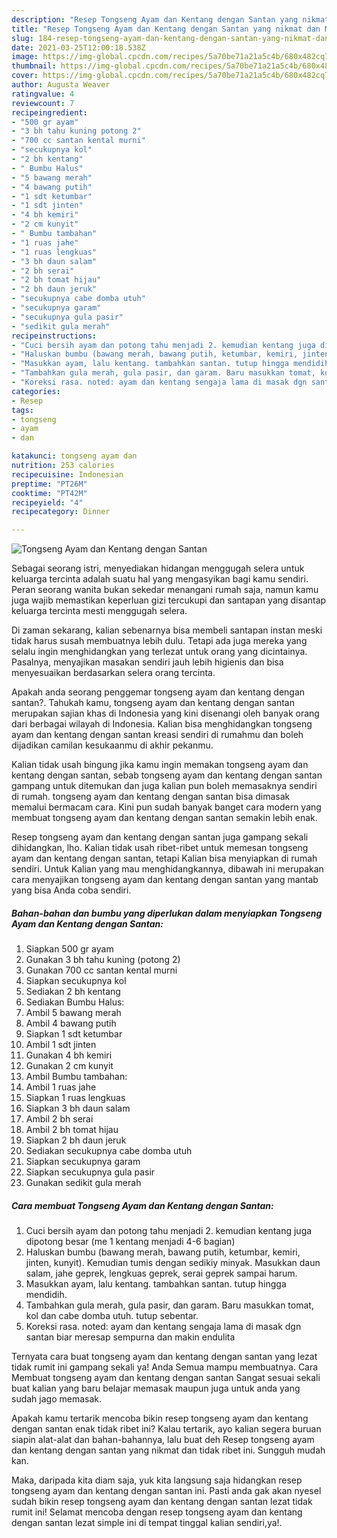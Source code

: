 ```yaml
---
description: "Resep Tongseng Ayam dan Kentang dengan Santan yang nikmat dan Mudah Dibuat"
title: "Resep Tongseng Ayam dan Kentang dengan Santan yang nikmat dan Mudah Dibuat"
slug: 184-resep-tongseng-ayam-dan-kentang-dengan-santan-yang-nikmat-dan-mudah-dibuat
date: 2021-03-25T12:00:18.538Z
image: https://img-global.cpcdn.com/recipes/5a70be71a21a5c4b/680x482cq70/tongseng-ayam-dan-kentang-dengan-santan-foto-resep-utama.jpg
thumbnail: https://img-global.cpcdn.com/recipes/5a70be71a21a5c4b/680x482cq70/tongseng-ayam-dan-kentang-dengan-santan-foto-resep-utama.jpg
cover: https://img-global.cpcdn.com/recipes/5a70be71a21a5c4b/680x482cq70/tongseng-ayam-dan-kentang-dengan-santan-foto-resep-utama.jpg
author: Augusta Weaver
ratingvalue: 4
reviewcount: 7
recipeingredient:
- "500 gr ayam"
- "3 bh tahu kuning potong 2"
- "700 cc santan kental murni"
- "secukupnya kol"
- "2 bh kentang"
- " Bumbu Halus"
- "5 bawang merah"
- "4 bawang putih"
- "1 sdt ketumbar"
- "1 sdt jinten"
- "4 bh kemiri"
- "2 cm kunyit"
- " Bumbu tambahan"
- "1 ruas jahe"
- "1 ruas lengkuas"
- "3 bh daun salam"
- "2 bh serai"
- "2 bh tomat hijau"
- "2 bh daun jeruk"
- "secukupnya cabe domba utuh"
- "secukupnya garam"
- "secukupnya gula pasir"
- "sedikit gula merah"
recipeinstructions:
- "Cuci bersih ayam dan potong tahu menjadi 2. kemudian kentang juga dipotong besar (me 1 kentang menjadi 4-6 bagian)"
- "Haluskan bumbu (bawang merah, bawang putih, ketumbar, kemiri, jinten, kunyit). Kemudian tumis dengan sedikiy minyak. Masukkan daun salam, jahe geprek, lengkuas geprek, serai geprek sampai harum."
- "Masukkan ayam, lalu kentang. tambahkan santan. tutup hingga mendidih."
- "Tambahkan gula merah, gula pasir, dan garam. Baru masukkan tomat, kol dan cabe domba utuh. tutup sebentar."
- "Koreksi rasa. noted: ayam dan kentang sengaja lama di masak dgn santan biar meresap sempurna dan makin endulita"
categories:
- Resep
tags:
- tongseng
- ayam
- dan

katakunci: tongseng ayam dan 
nutrition: 253 calories
recipecuisine: Indonesian
preptime: "PT26M"
cooktime: "PT42M"
recipeyield: "4"
recipecategory: Dinner

---
```



![Tongseng Ayam dan Kentang dengan Santan](https://img-global.cpcdn.com/recipes/5a70be71a21a5c4b/680x482cq70/tongseng-ayam-dan-kentang-dengan-santan-foto-resep-utama.jpg)

Sebagai seorang istri, menyediakan hidangan menggugah selera untuk keluarga tercinta adalah suatu hal yang mengasyikan bagi kamu sendiri. Peran seorang  wanita bukan sekedar menangani rumah saja, namun kamu juga wajib memastikan keperluan gizi tercukupi dan santapan yang disantap keluarga tercinta mesti menggugah selera.

Di zaman  sekarang, kalian sebenarnya bisa membeli santapan instan meski tidak harus susah membuatnya lebih dulu. Tetapi ada juga mereka yang selalu ingin menghidangkan yang terlezat untuk orang yang dicintainya. Pasalnya, menyajikan masakan sendiri jauh lebih higienis dan bisa menyesuaikan berdasarkan selera orang tercinta. 



Apakah anda seorang penggemar tongseng ayam dan kentang dengan santan?. Tahukah kamu, tongseng ayam dan kentang dengan santan merupakan sajian khas di Indonesia yang kini disenangi oleh banyak orang dari berbagai wilayah di Indonesia. Kalian bisa menghidangkan tongseng ayam dan kentang dengan santan kreasi sendiri di rumahmu dan boleh dijadikan camilan kesukaanmu di akhir pekanmu.

Kalian tidak usah bingung jika kamu ingin memakan tongseng ayam dan kentang dengan santan, sebab tongseng ayam dan kentang dengan santan gampang untuk ditemukan dan juga kalian pun boleh memasaknya sendiri di rumah. tongseng ayam dan kentang dengan santan bisa dimasak memalui bermacam cara. Kini pun sudah banyak banget cara modern yang membuat tongseng ayam dan kentang dengan santan semakin lebih enak.

Resep tongseng ayam dan kentang dengan santan juga gampang sekali dihidangkan, lho. Kalian tidak usah ribet-ribet untuk memesan tongseng ayam dan kentang dengan santan, tetapi Kalian bisa menyiapkan di rumah sendiri. Untuk Kalian yang mau menghidangkannya, dibawah ini merupakan cara menyajikan tongseng ayam dan kentang dengan santan yang mantab yang bisa Anda coba sendiri.

<!--inarticleads1-->

##### Bahan-bahan dan bumbu yang diperlukan dalam menyiapkan Tongseng Ayam dan Kentang dengan Santan:

1. Siapkan 500 gr ayam
1. Gunakan 3 bh tahu kuning (potong 2)
1. Gunakan 700 cc santan kental murni
1. Siapkan secukupnya kol
1. Sediakan 2 bh kentang
1. Sediakan  Bumbu Halus:
1. Ambil 5 bawang merah
1. Ambil 4 bawang putih
1. Siapkan 1 sdt ketumbar
1. Ambil 1 sdt jinten
1. Gunakan 4 bh kemiri
1. Gunakan 2 cm kunyit
1. Ambil  Bumbu tambahan:
1. Ambil 1 ruas jahe
1. Siapkan 1 ruas lengkuas
1. Siapkan 3 bh daun salam
1. Ambil 2 bh serai
1. Ambil 2 bh tomat hijau
1. Siapkan 2 bh daun jeruk
1. Sediakan secukupnya cabe domba utuh
1. Siapkan secukupnya garam
1. Siapkan secukupnya gula pasir
1. Gunakan sedikit gula merah




<!--inarticleads2-->

##### Cara membuat Tongseng Ayam dan Kentang dengan Santan:

1. Cuci bersih ayam dan potong tahu menjadi 2. kemudian kentang juga dipotong besar (me 1 kentang menjadi 4-6 bagian)
1. Haluskan bumbu (bawang merah, bawang putih, ketumbar, kemiri, jinten, kunyit). Kemudian tumis dengan sedikiy minyak. Masukkan daun salam, jahe geprek, lengkuas geprek, serai geprek sampai harum.
1. Masukkan ayam, lalu kentang. tambahkan santan. tutup hingga mendidih.
1. Tambahkan gula merah, gula pasir, dan garam. Baru masukkan tomat, kol dan cabe domba utuh. tutup sebentar.
1. Koreksi rasa. noted: ayam dan kentang sengaja lama di masak dgn santan biar meresap sempurna dan makin endulita




Ternyata cara buat tongseng ayam dan kentang dengan santan yang lezat tidak rumit ini gampang sekali ya! Anda Semua mampu membuatnya. Cara Membuat tongseng ayam dan kentang dengan santan Sangat sesuai sekali buat kalian yang baru belajar memasak maupun juga untuk anda yang sudah jago memasak.

Apakah kamu tertarik mencoba bikin resep tongseng ayam dan kentang dengan santan enak tidak ribet ini? Kalau tertarik, ayo kalian segera buruan siapin alat-alat dan bahan-bahannya, lalu buat deh Resep tongseng ayam dan kentang dengan santan yang nikmat dan tidak ribet ini. Sungguh mudah kan. 

Maka, daripada kita diam saja, yuk kita langsung saja hidangkan resep tongseng ayam dan kentang dengan santan ini. Pasti anda gak akan nyesel sudah bikin resep tongseng ayam dan kentang dengan santan lezat tidak rumit ini! Selamat mencoba dengan resep tongseng ayam dan kentang dengan santan lezat simple ini di tempat tinggal kalian sendiri,ya!.

